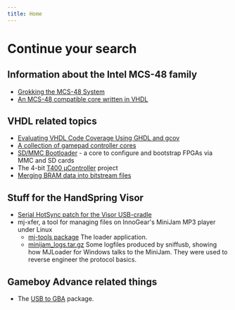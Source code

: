 ```yaml
---
title: Home
---
```

# Continue your search #

## Information about the Intel MCS-48 family ##
- [Grokking the MCS-48 System](mcs-48/mcs-48.pdf)
- [An MCS-48 compatible core written in VHDL](http://opencores.org/?do=project&who=t48)

## VHDL related topics ##
- [Evaluating VHDL Code Coverage Using GHDL and gcov](ghdl_gcov/ghdl_gcov.html)
- [A collection of gamepad controller cores](http://opencores.org/?do=project&who=gamepads)
- [SD/MMC Bootloader](http://opencores.org/?do=project&who=spi_boot) - a core to configure and bootstrap FPGAs via MMC and SD cards
- The 4-bit [T400 µController](http://opencores.org/?do=project&who=t400) project
- [Merging BRAM data into bitstream files](http://home.mnet-online.de/al/BRAM_Bitstreams.html)

## Stuff for the HandSpring Visor ##
- [Serial HotSync patch for the Visor USB-cradle](visor_cradle/serial_patch.html)
- mj-xfer, a tool for managing files on InnoGear's MiniJam MP3 player under Linux
  - [mj-tools package](http://sourceforge.net/projects/mj-tools/) The loader application.
  - [minijam_logs.tar.gz](mj-xfer/minijam_logs.tar.gz) Some logfiles produced by sniffusb, showing how MJLoader for Windows talks to the MiniJam. They were used to reverse engineer the protocol basics.

## Gameboy Advance related things ##
- The [USB to GBA](usb_gba/usb_gba.html) package.
